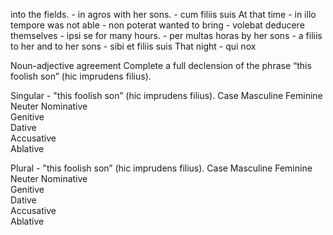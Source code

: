 into the fields. - in agros
with her sons. - cum filiis suis
At that time - in illo tempore
was not able - non poterat
wanted to bring - volebat deducere
themselves - ipsi se 
for many hours. - per multas horas
by her sons - a filiis
to her and to her sons - sibi et filiis suis
That night - qui nox

Noun-adjective agreement
Complete a full declension of the phrase “this foolish son” (hic imprudens filius).

Singular - "this foolish son” (hic imprudens filius).
Case	       Masculine	Feminine	Neuter
Nominative	 	 	 
Genitive	 	 	 
Dative	 	 	 
Accusative	 	 	 
Ablative	 	 	 

Plural - "this foolish son” (hic imprudens filius).
Case	       Masculine	Feminine	Neuter
Nominative	 	 	 
Genitive	 	 	 
Dative	 	 	 
Accusative	 	 	 
Ablative	 	 	 
